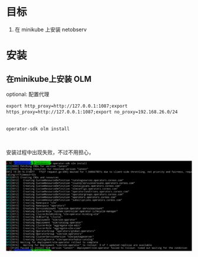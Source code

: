 



# 目标

1. 在 minikube 上安装 netobserv





# 安装



## 在minikube上安装 OLM



optional:  配置代理 

```
export http_proxy=http://127.0.0.1:1087;export https_proxy=http://127.0.0.1:1087;export no_proxy=192.168.26.0/24

```



```

operator-sdk olm install



```



安装过程中出现失败，不过不用担心，

![image-20230912104338066](./minikube-netobsev.assets/image-20230912104338066.png)